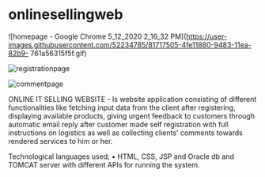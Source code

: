 # onlinesellingweb

   ![homepage - Google Chrome 5_12_2020 2_16_32 PM](https://user-images.githubusercontent.com/52234785/81717505-4fe11880-9483-11ea-82b9-        761a56315f5f.gif)

![registrationpage](https://user-images.githubusercontent.com/52234785/81473212-96c1da80-9205-11ea-8ead-d90789d20aa7.PNG)

![commentpage](https://user-images.githubusercontent.com/52234785/81473063-d76d2400-9204-11ea-8e52-743a9259aa9e.PNG)



ONLINE IT SELLING WEBSITE - Is website application consisting of different functionalities like fetching input data from the client after registering, displaying available products, giving urgent feedback to customers through automatic email reply after customer made self registration with full instructions on logistics as well as collecting clients' comments towards rendered services to him or her.

Technological languages used;
•	HTML, CSS, JSP and Oracle db  and TOMCAT server with different APIs for running the system.

